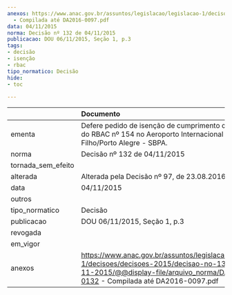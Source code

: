 ```yaml
---
anexos: https://www.anac.gov.br/assuntos/legislacao/legislacao-1/decisoes/decisoes-2015/decisao-no-132-de-04-11-2015/@@display-file/arquivo_norma/DA2015-0132
  - Compilada até DA2016-0097.pdf
data: 04/11/2015
norma: Decisão nº 132 de 04/11/2015
publicacao: DOU 06/11/2015, Seção 1, p.3
tags:
- decisão
- isenção
- rbac
tipo_normatico: Decisão
hide: 
- toc 
 
---
```


|                    | Documento                                                                                                                                                                             |
|:-------------------|:--------------------------------------------------------------------------------------------------------------------------------------------------------------------------------------|
| ementa             | Defere pedido de isenção de cumprimento de requisitos do RBAC nº 154 no Aeroporto Internacional Salgado Filho/Porto Alegre - SBPA.                                                    |
| norma              | Decisão nº 132 de 04/11/2015                                                                                                                                                          |
| tornada_sem_efeito |                                                                                                                                                                                       |
| alterada           | Alterada pela Decisão nº 97, de 23.08.2016.                                                                                                                                           |
| data               | 04/11/2015                                                                                                                                                                            |
| outros             |                                                                                                                                                                                       |
| tipo_normatico     | Decisão                                                                                                                                                                               |
| publicacao         | DOU 06/11/2015, Seção 1, p.3                                                                                                                                                          |
| revogada           |                                                                                                                                                                                       |
| em_vigor           |                                                                                                                                                                                       |
| anexos             | https://www.anac.gov.br/assuntos/legislacao/legislacao-1/decisoes/decisoes-2015/decisao-no-132-de-04-11-2015/@@display-file/arquivo_norma/DA2015-0132 - Compilada até DA2016-0097.pdf |